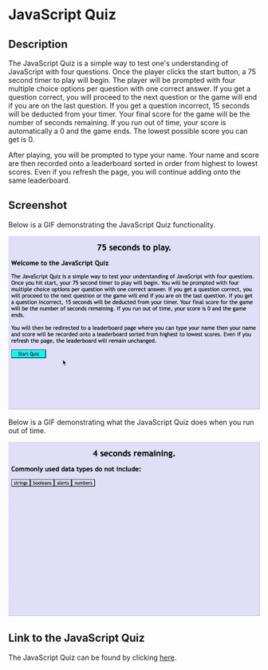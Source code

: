 # JavaScript Quiz

## Description

The JavaScript Quiz is a simple way to test one's understanding of JavaScript with four questions. Once the player clicks the start button, a 75 second timer to play will begin. The player will be prompted with four multiple choice options per question with one correct answer. If you get a question correct, you will proceed to the next question or the game will end if you are on the last question. If you get a question incorrect, 15 seconds will be deducted from your timer. Your final score for the game will be the number of seconds remaining. If you run out of time, your score is automatically a 0 and the game ends. The lowest possible score you can get is 0. 

After playing, you will be prompted to type your name. Your name and score are then recorded onto a leaderboard sorted in order from highest to lowest scores. Even if you refresh the page, you will continue adding onto the same leaderboard. 

## Screenshot

Below is a GIF demonstrating the JavaScript Quiz functionality. 

![Main site](Assets/Images/Demonstrate-Functionality.gif)


Below is a GIF demonstrating what the JavaScript Quiz does when you run out of time. 

![Main site](Assets/Images/Not-Finished.gif)

## Link to the JavaScript Quiz

The JavaScript Quiz can be found by clicking [here](https://mshaari.github.io/javascript-quiz/).